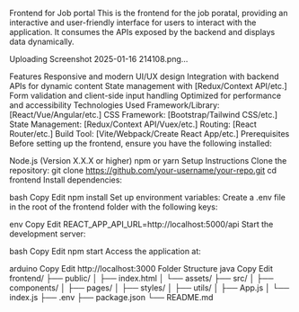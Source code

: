 Frontend for Job portal
This is the frontend for the job poratal, providing an interactive and user-friendly interface for users to interact with the application. It consumes the APIs exposed by the backend and displays data dynamically.

Uploading Screenshot 2025-01-16 214108.png…

Features
Responsive and modern UI/UX design
Integration with backend APIs for dynamic content
State management with [Redux/Context API/etc.]
Form validation and client-side input handling
Optimized for performance and accessibility
Technologies Used
Framework/Library: [React/Vue/Angular/etc.]
CSS Framework: [Bootstrap/Tailwind CSS/etc.]
State Management: [Redux/Context API/Vuex/etc.]
Routing: [React Router/etc.]
Build Tool: [Vite/Webpack/Create React App/etc.]
Prerequisites
Before setting up the frontend, ensure you have the following installed:

Node.js (Version X.X.X or higher)
npm or yarn
Setup Instructions
Clone the repository:
git clone https://github.com/your-username/your-repo.git
cd frontend
Install dependencies:

bash Copy Edit npm install Set up environment variables: Create a .env file in the root of the frontend folder with the following keys:

env Copy Edit REACT_APP_API_URL=http://localhost:5000/api Start the development server:

bash Copy Edit npm start Access the application at:

arduino Copy Edit http://localhost:3000 Folder Structure java Copy Edit frontend/ ├── public/ │ ├── index.html │ └── assets/ ├── src/ │ ├── components/ │ ├── pages/ │ ├── styles/ │ ├── utils/ │ ├── App.js │ └── index.js ├── .env ├── package.json └── README.md
